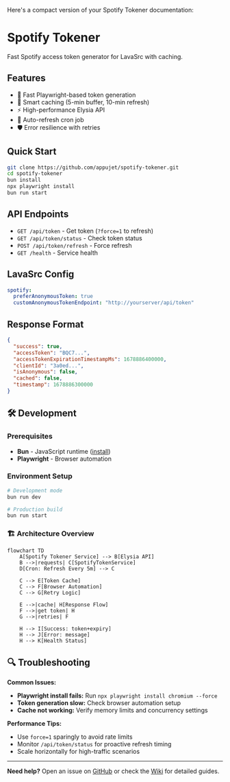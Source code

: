 Here's a compact version of your Spotify Tokener documentation:

# Spotify Tokener

Fast Spotify access token generator for LavaSrc with caching.

## Features
- 🚀 Fast Playwright-based token generation
- 💾 Smart caching (5-min buffer, 10-min refresh)
- ⚡ High-performance Elysia API
- 🔄 Auto-refresh cron job
- 🛡️ Error resilience with retries

## Quick Start
```bash
git clone https://github.com/appujet/spotify-tokener.git
cd spotify-tokener
bun install
npx playwright install
bun run start
```

## API Endpoints
- `GET /api/token` - Get token (`?force=1` to refresh)
- `GET /api/token/status` - Check token status
- `POST /api/token/refresh` - Force refresh
- `GET /health` - Service health

## LavaSrc Config
```yaml
spotify:
  preferAnonymousToken: true
  customAnonymousTokenEndpoint: "http://yourserver/api/token"
```

## Response Format
```json
{
  "success": true,
  "accessToken": "BQC7...",
  "accessTokenExpirationTimestampMs": 1678886400000,
  "clientId": "3a0ed...",
  "isAnonymous": false,
  "cached": false,
  "timestamp": 1678886300000
}
```

## 🛠️ Development

### Prerequisites
- **Bun** - JavaScript runtime ([install](https://bun.sh))
- **Playwright** - Browser automation

### Environment Setup
```bash
# Development mode
bun run dev

# Production build
bun run start
```

### 🏗️ Architecture Overview

```mermaid
flowchart TD
    A[Spotify Tokener Service] --> B[Elysia API]
    B -->|requests| C[SpotifyTokenService]
    D[Cron: Refresh Every 5m] --> C
    
    C --> E[Token Cache]
    C --> F[Browser Automation]
    C --> G[Retry Logic]
    
    E -->|cache| H[Response Flow]
    F -->|get token| H
    G -->|retries| F
    
    H --> I[Success: token+expiry]
    H --> J[Error: message]
    H --> K[Health Status]
```


## 🔍 Troubleshooting

**Common Issues:**
- **Playwright install fails:** Run `npx playwright install chromium --force`
- **Token generation slow:** Check browser automation setup
- **Cache not working:** Verify memory limits and concurrency settings

**Performance Tips:**
- Use `force=1` sparingly to avoid rate limits
- Monitor `/api/token/status` for proactive refresh timing
- Scale horizontally for high-traffic scenarios

---

**Need help?** Open an issue on [GitHub](https://github.com/appujet/spotify-tokener/issues) or check the [Wiki](https://github.com/appujet/spotify-tokener/wiki) for detailed guides.